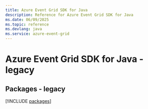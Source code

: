 ```yaml
---
title: Azure Event Grid SDK for Java
description: Reference for Azure Event Grid SDK for Java
ms.date: 06/09/2025
ms.topic: reference
ms.devlang: java
ms.service: azure-event-grid
---
```

# Azure Event Grid SDK for Java - legacy
## Packages - legacy
[!INCLUDE [packages](event-grid-index.md)]